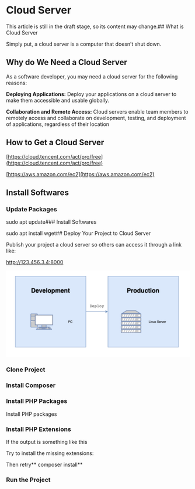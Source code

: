 # Cloud Server

This article is still in the draft stage, so its content may change.## What is Cloud Server

Simply put, a cloud server is a computer that doesn’t shut down.

## Why do We Need a Cloud Server

As a software developer, you may need a cloud server for the following reasons:

**Deploying Applications:** Deploy your applications on a cloud server to make them accessible and usable globally.

**Collaboration and Remote Access:** Cloud servers enable team members to remotely access and collaborate on development, testing, and deployment of applications, regardless of their location

## How to Get a Cloud Server

[https://cloud.tencent.com/act/pro/free](https://cloud.tencent.com/act/pro/free)

[https://aws.amazon.com/ec2](https://aws.amazon.com/ec2)

## Install Softwares

### Update Packages

sudo apt update### Install Softwares

sudo apt install wget## Deploy Your Project to Cloud Server

Publish your project a cloud server so others can access it through a link like:

http://123.456.3.4:8000

![](./images/16-Cloud_Server_1.png)

### Clone Project

### Install Composer

### Install PHP Packages

Install PHP packages

### Install PHP Extensions

If the output is something like this

Try to install the missing extensions:

Then retry** composer install**

### Run the Project